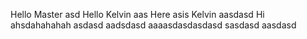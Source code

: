 Hello Master
asd
Hello
Kelvin
aas
Here asis Kelvin
aasdasd
Hi ahsdahahahah
asdasd
aadsdasd
aaaasdasdasdasd
sasdasd
aasdasd
